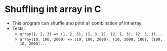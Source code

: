 # Shuffling int array in C

- This program can shuffle and print all combination of int array.
- Tests:
    - `array(1, 2, 3) => (1, 2, 3), (1, 3, 2), (2, 1, 3), (2, 3, 1)...`
    - `array(10, 100, 2000) => (10, 100, 2000), (10, 2000, 100), (100, 10, 2000)...`
    